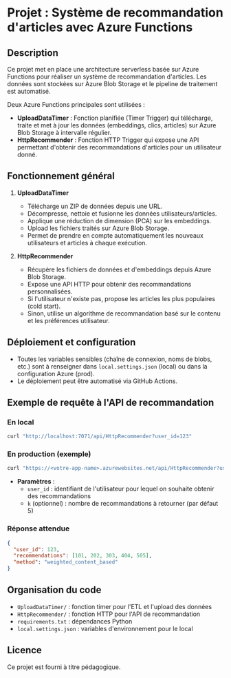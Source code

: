 # Projet : Système de recommandation d'articles avec Azure Functions

## Description
Ce projet met en place une architecture serverless basée sur Azure Functions pour réaliser un système de recommandation d'articles. Les données sont stockées sur Azure Blob Storage et le pipeline de traitement est automatisé.

Deux Azure Functions principales sont utilisées :
- **UploadDataTimer** : Fonction planifiée (Timer Trigger) qui télécharge, traite et met à jour les données (embeddings, clics, articles) sur Azure Blob Storage à intervalle régulier.
- **HttpRecommender** : Fonction HTTP Trigger qui expose une API permettant d'obtenir des recommandations d'articles pour un utilisateur donné.

## Fonctionnement général
1. **UploadDataTimer**
   - Télécharge un ZIP de données depuis une URL.
   - Décompresse, nettoie et fusionne les données utilisateurs/articles.
   - Applique une réduction de dimension (PCA) sur les embeddings.
   - Upload les fichiers traités sur Azure Blob Storage.
   - Permet de prendre en compte automatiquement les nouveaux utilisateurs et articles à chaque exécution.

2. **HttpRecommender**
   - Récupère les fichiers de données et d'embeddings depuis Azure Blob Storage.
   - Expose une API HTTP pour obtenir des recommandations personnalisées.
   - Si l'utilisateur n'existe pas, propose les articles les plus populaires (cold start).
   - Sinon, utilise un algorithme de recommandation basé sur le contenu et les préférences utilisateur.

## Déploiement et configuration
- Toutes les variables sensibles (chaîne de connexion, noms de blobs, etc.) sont à renseigner dans `local.settings.json` (local) ou dans la configuration Azure (prod).
- Le déploiement peut être automatisé via GitHub Actions.

## Exemple de requête à l'API de recommandation

### En local
```bash
curl "http://localhost:7071/api/HttpRecommender?user_id=123"
```

### En production (exemple)
```bash
curl "https://<votre-app-name>.azurewebsites.net/api/HttpRecommender?user_id=123"
```

- **Paramètres** :
  - `user_id` : identifiant de l'utilisateur pour lequel on souhaite obtenir des recommandations
  - `k` (optionnel) : nombre de recommandations à retourner (par défaut 5)

### Réponse attendue
```json
{
  "user_id": 123,
  "recommendations": [101, 202, 303, 404, 505],
  "method": "weighted_content_based"
}
```

## Organisation du code
- `UploadDataTimer/` : fonction timer pour l'ETL et l'upload des données
- `HttpRecommender/` : fonction HTTP pour l'API de recommandation
- `requirements.txt` : dépendances Python
- `local.settings.json` : variables d'environnement pour le local

## Licence
Ce projet est fourni à titre pédagogique.